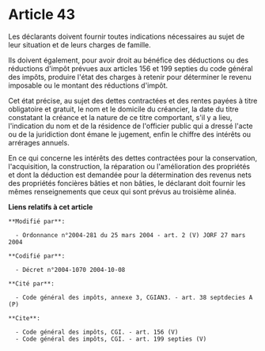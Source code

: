 # Article 43

Les déclarants doivent fournir toutes indications nécessaires au sujet de leur situation et de leurs charges de famille. 

Ils doivent également, pour avoir droit au bénéfice des déductions ou des réductions d'impôt prévues aux articles 156 et 199
septies du code général des impôts, produire l'état des charges à retenir pour déterminer le revenu imposable ou le montant
des réductions d'impôt. 

Cet état précise, au sujet des dettes contractées et des rentes payées à titre obligatoire et gratuit, le nom et le domicile
du créancier, la date du titre constatant la créance et la nature de ce titre comportant, s'il y a lieu, l'indication du nom
et de la résidence de l'officier public qui a dressé l'acte ou de la juridiction dont émane le jugement, enfin le chiffre des
intérêts ou arrérages annuels. 

En ce qui concerne les intérêts des dettes contractées pour la conservation, l'acquisition, la construction, la réparation ou
l'amélioration des propriétés et dont la déduction est demandée pour la détermination des revenus nets des propriétés
foncières bâties et non bâties, le déclarant doit fournir les mêmes renseignements que ceux qui sont prévus au troisième
alinéa.

**Liens relatifs à cet article**

	**Modifié par**:

	  - Ordonnance n°2004-281 du 25 mars 2004 - art. 2 (V) JORF 27 mars 2004

	**Codifié par**:

	  - Décret n°2004-1070 2004-10-08

	**Cité par**:

	  - Code général des impôts, annexe 3, CGIAN3. - art. 38 septdecies A (P)

	**Cite**:

	  - Code général des impôts, CGI. - art. 156 (V)
	  - Code général des impôts, CGI. - art. 199 septies (V)
